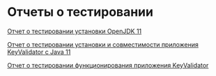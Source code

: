 # Отчеты о тестировании

[Отчет о тестировании установки OpenJDK 11](https://github.com/LexinFrom02/Ex1.1-T1/blob/master/REPORT_1.md)

[Отчет о тестировании установки и совместимости приложения KeyValidator с Java 11](https://github.com/LexinFrom02/Ex1.1-T1/blob/master/REPORT_3.md)

[Отчет о тестировании функционирования приложения KeyValidator](https://github.com/LexinFrom02/Ex1.1-T1/blob/master/REPORT_2.md)